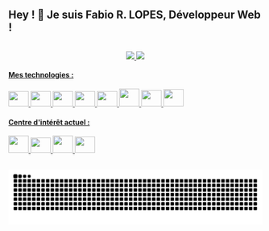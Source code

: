 ## Hey ! 👋 Je suis Fabio R. LOPES, Développeur Web !
<!-- <h3 align="left">Développeur Web | Javascript / Vue.js / Node.js</h3> -->

<br>

<div align="center" display="inline-block">
  <a href="https://github.com/FabioDevCode">
  <img height="180em" src="https://github-readme-stats.vercel.app/api/top-langs/?username=FabioDevCode&layout=compact&langs_count=5&theme=vue-dark&border_radius=8px"/>
  <img height="180em" src="https://github-readme-stats.vercel.app/api?username=FabioDevCode&theme=vue-dark&border_radius=8px"/> 
</div>

#### Mes technologies :
  
<div border="0" align="left" display="block">
  <img height="30px" width="40px" src="https://cdn.jsdelivr.net/gh/devicons/devicon/icons/html5/html5-original.svg"/>
  <img height="30px" width="40px" src="https://cdn.jsdelivr.net/gh/devicons/devicon/icons/css3/css3-original.svg"/>
  <img height="30px" width="40px" src="https://cdn.jsdelivr.net/gh/devicons/devicon/icons/sass/sass-original.svg"/>
  <img height="30px" width="40px" src="https://cdn.jsdelivr.net/gh/devicons/devicon/icons/jquery/jquery-original.svg" />
  <img height="30px" width="40px" src="https://cdn.jsdelivr.net/gh/devicons/devicon/icons/javascript/javascript-original.svg"/>
  <img height="35px" width="40px" src="https://cdn.jsdelivr.net/gh/devicons/devicon/icons/vuejs/vuejs-original.svg"/>
  <img height="32px" width="40px" src="https://cdn.jsdelivr.net/gh/devicons/devicon/icons/nodejs/nodejs-original.svg"/>
  <img height="34px" width="40px" src="https://cdn.jsdelivr.net/gh/devicons/devicon/icons/express/express-original.svg"/>
</div>

#### Centre d'intérêt actuel :

<div border="0" align="left" display="block">
  <img height="34px" width="40px" src="https://cdn.jsdelivr.net/gh/devicons/devicon/icons/electron/electron-original.svg" />
  <img height="30px" width="40px" src="https://cdn.jsdelivr.net/gh/devicons/devicon/icons/vuetify/vuetify-original.svg" />
  <img height="34px" width="40px" src="https://cdn.jsdelivr.net/gh/devicons/devicon/icons/nuxtjs/nuxtjs-original.svg" />
  <img height="32px" width="40px" src="https://cdn.jsdelivr.net/gh/devicons/devicon/icons/csharp/csharp-original.svg" />
</div>

##
  
<!-- <div align="left" display="block">
  <a href="https://www.linkedin.com/in/fabio-ramoslopes/" target="_blank"><img height="32px" src="https://img.shields.io/badge/LinkedIn-0077B5?style=for-the-badge&logo=linkedin&logoColor=white"></a>
  <a href="https://www.instagram.com/fabiodevcode/" target="_blank"><img height="32px" src="https://img.shields.io/badge/Instagram-E4405F?style=for-the-badge&logo=instagram&logoColor=white"></a>
  <a href="https://twitter.com/fabiodevcode" target="_blank"><img height="32px" src="https://img.shields.io/badge/Twitter-1DA1F2?style=for-the-badge&logo=twitter&logoColor=white"></a>
</div>

<br>
   -->
![Snake animation](https://github.com/FabioDevCode/FabioDevCode/blob/output/github-contribution-grid-snake.svg)
 
